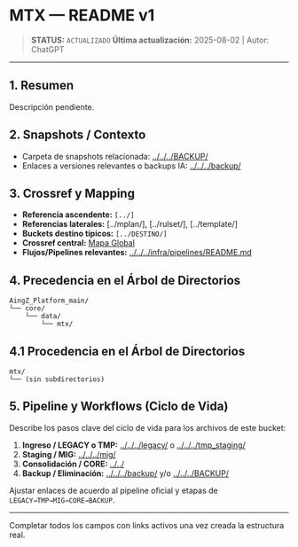 # MTX — README v1

> **STATUS:** `ACTUALIZADO`
> **Última actualización:** 2025-08-02 | Autor: ChatGPT

---

## 1. Resumen
Descripción pendiente.

## 2. Snapshots / Contexto
- Carpeta de snapshots relacionada: [../../../BACKUP/](../../../BACKUP/)
- Enlaces a versiones relevantes o backups IA: [../../../backup/](../../../backup/)

## 3. Crossref y Mapping
- **Referencia ascendente:** `[../]`
- **Referencias laterales:** [../mplan/], [../rulset/], [../template/]
- **Buckets destino típicos:** `[../DESTINO/]`
- **Crossref central:** [Mapa Global](../crossref_mapping_buckets_aingz_platform_v_1_20250731.md)
- **Flujos/Pipelines relevantes:** [../../../infra/pipelines/README.md](../../../infra/pipelines/README.md)

## 4. Precedencia en el Árbol de Directorios
```text
AingZ_Platform_main/
└── core/
    └── data/
        └── mtx/
```

## 4.1 Procedencia en el Árbol de Directorios
```text
mtx/
└── (sin subdirectorios)
```

## 5. Pipeline y Workflows (Ciclo de Vida)
Describe los pasos clave del ciclo de vida para los archivos de este bucket:
1. **Ingreso / LEGACY o TMP:** [../../../legacy/](../../../legacy/) o [../../../tmp_staging/](../../../tmp_staging/)
2. **Staging / MIG:** [../../../mig/](../../../mig/)
3. **Consolidación / CORE:** [../../](../../)
4. **Backup / Eliminación:** [../../../backup/](../../../backup/) y/o [../../../BACKUP/](../../../BACKUP/)

Ajustar enlaces de acuerdo al pipeline oficial y etapas de `LEGACY→TMP→MIG→CORE→BACKUP`.

---

Completar todos los campos con links activos una vez creada la estructura real.

